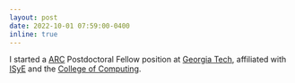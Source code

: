 ```yaml
---
layout: post
date: 2022-10-01 07:59:00-0400
inline: true 
---
```


I started a [ARC](https://arc.gatech.edu) Postdoctoral Fellow position at [Georgia Tech](https://www.gatech.edu), affiliated with [ISyE](https://www.isye.gatech.edu) and the [College of Computing](https://www.cc.gatech.edu).